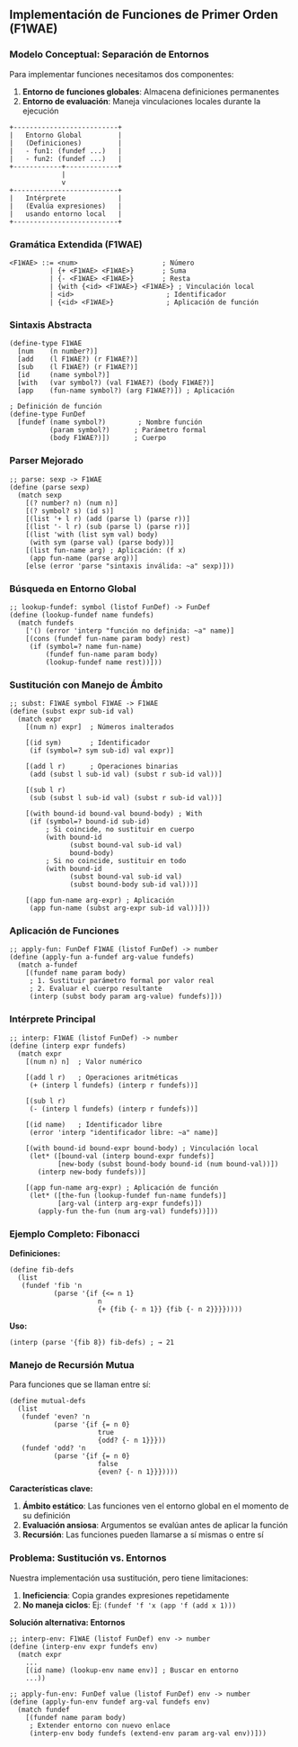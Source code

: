 ## Implementación de Funciones de Primer Orden (F1WAE)

### Modelo Conceptual: Separación de Entornos
Para implementar funciones necesitamos dos componentes:
1. **Entorno de funciones globales**: Almacena definiciones permanentes
2. **Entorno de evaluación**: Maneja vinculaciones locales durante la ejecución

```
+--------------------------+
|   Entorno Global         |
|   (Definiciones)         |
|   - fun1: (fundef ...)   |
|   - fun2: (fundef ...)   |
+------------+-------------+
             |
             v
+--------------------------+
|   Intérprete             |
|   (Evalúa expresiones)   |
|   usando entorno local   |
+--------------------------+
```

### Gramática Extendida (F1WAE)
```bnf
<F1WAE> ::= <num>                     ; Número
          | {+ <F1WAE> <F1WAE>}       ; Suma
          | {- <F1WAE> <F1WAE>}       ; Resta
          | {with {<id> <F1WAE>} <F1WAE>} ; Vinculación local
          | <id>                       ; Identificador
          | {<id> <F1WAE>}             ; Aplicación de función
```

### Sintaxis Abstracta
```racket
(define-type F1WAE
  [num    (n number?)]
  [add    (l F1WAE?) (r F1WAE?)]
  [sub    (l F1WAE?) (r F1WAE?)]
  [id     (name symbol?)]
  [with   (var symbol?) (val F1WAE?) (body F1WAE?)]
  [app    (fun-name symbol?) (arg F1WAE?)]) ; Aplicación

; Definición de función
(define-type FunDef
  [fundef (name symbol?)        ; Nombre función
          (param symbol?)      ; Parámetro formal
          (body F1WAE?)])      ; Cuerpo
```

### Parser Mejorado
```racket
;; parse: sexp -> F1WAE
(define (parse sexp)
  (match sexp
    [(? number? n) (num n)]
    [(? symbol? s) (id s)]
    [(list '+ l r) (add (parse l) (parse r))]
    [(list '- l r) (sub (parse l) (parse r))]
    [(list 'with (list sym val) body)
     (with sym (parse val) (parse body))]
    [(list fun-name arg) ; Aplicación: (f x)
     (app fun-name (parse arg))]
    [else (error 'parse "sintaxis inválida: ~a" sexp)]))
```

### Búsqueda en Entorno Global
```racket
;; lookup-fundef: symbol (listof FunDef) -> FunDef
(define (lookup-fundef name fundefs)
  (match fundefs
    ['() (error 'interp "función no definida: ~a" name)]
    [(cons (fundef fun-name param body) rest)
     (if (symbol=? name fun-name)
         (fundef fun-name param body)
         (lookup-fundef name rest))]))
```

### Sustitución con Manejo de Ámbito
```racket
;; subst: F1WAE symbol F1WAE -> F1WAE
(define (subst expr sub-id val)
  (match expr
    [(num n) expr]  ; Números inalterados
    
    [(id sym)       ; Identificador
     (if (symbol=? sym sub-id) val expr)]
    
    [(add l r)      ; Operaciones binarias
     (add (subst l sub-id val) (subst r sub-id val))]
    
    [(sub l r)
     (sub (subst l sub-id val) (subst r sub-id val))]
    
    [(with bound-id bound-val bound-body) ; With
     (if (symbol=? bound-id sub-id)
         ; Si coincide, no sustituir en cuerpo
         (with bound-id 
               (subst bound-val sub-id val) 
               bound-body)
         ; Si no coincide, sustituir en todo
         (with bound-id 
               (subst bound-val sub-id val) 
               (subst bound-body sub-id val)))]
    
    [(app fun-name arg-expr) ; Aplicación
     (app fun-name (subst arg-expr sub-id val))]))
```

### Aplicación de Funciones
```racket
;; apply-fun: FunDef F1WAE (listof FunDef) -> number
(define (apply-fun a-fundef arg-value fundefs)
  (match a-fundef
    [(fundef name param body)
     ; 1. Sustituir parámetro formal por valor real
     ; 2. Evaluar el cuerpo resultante
     (interp (subst body param arg-value) fundefs)]))
```

### Intérprete Principal
```racket
;; interp: F1WAE (listof FunDef) -> number
(define (interp expr fundefs)
  (match expr
    [(num n) n]  ; Valor numérico
    
    [(add l r)   ; Operaciones aritméticas
     (+ (interp l fundefs) (interp r fundefs))]
    
    [(sub l r)
     (- (interp l fundefs) (interp r fundefs))]
    
    [(id name)   ; Identificador libre
     (error 'interp "identificador libre: ~a" name)]
    
    [(with bound-id bound-expr bound-body) ; Vinculación local
     (let* ([bound-val (interp bound-expr fundefs)]
            [new-body (subst bound-body bound-id (num bound-val))])
       (interp new-body fundefs))]
    
    [(app fun-name arg-expr) ; Aplicación de función
     (let* ([the-fun (lookup-fundef fun-name fundefs)]
            [arg-val (interp arg-expr fundefs)])
       (apply-fun the-fun (num arg-val) fundefs))]))
```

### Ejemplo Completo: Fibonacci
**Definiciones:**
```racket
(define fib-defs
  (list
   (fundef 'fib 'n
           (parse '{if {<= n 1}
                      n
                      {+ {fib {- n 1}} {fib {- n 2}}}}))))
```

**Uso:**
```racket
(interp (parse '{fib 8}) fib-defs) ; → 21
```

### Manejo de Recursión Mutua
Para funciones que se llaman entre sí:
```racket
(define mutual-defs
  (list
   (fundef 'even? 'n
           (parse '{if {= n 0}
                      true
                      {odd? {- n 1}}}))
   (fundef 'odd? 'n
           (parse '{if {= n 0}
                      false
                      {even? {- n 1}}}))))
```

**Características clave:**
1. **Ámbito estático**: Las funciones ven el entorno global en el momento de su definición
2. **Evaluación ansiosa**: Argumentos se evalúan antes de aplicar la función
3. **Recursión**: Las funciones pueden llamarse a sí mismas o entre sí

### Problema: Sustitución vs. Entornos
Nuestra implementación usa sustitución, pero tiene limitaciones:

1. **Ineficiencia**: Copia grandes expresiones repetidamente
2. **No maneja ciclos**: Ej: `(fundef 'f 'x (app 'f (add x 1)))`

**Solución alternativa: Entornos**
```racket
;; interp-env: F1WAE (listof FunDef) env -> number
(define (interp-env expr fundefs env)
  (match expr
    ...
    [(id name) (lookup-env name env)] ; Buscar en entorno
    ...))

;; apply-fun-env: FunDef value (listof FunDef) env -> number
(define (apply-fun-env fundef arg-val fundefs env)
  (match fundef
    [(fundef name param body)
     ; Extender entorno con nuevo enlace
     (interp-env body fundefs (extend-env param arg-val env))]))
```